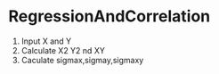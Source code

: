# RegressionAndCorrelation
1. Input X and Y
2. Calculate X2 Y2 nd XY
3. Caculate sigmax,sigmay,sigmaxy

